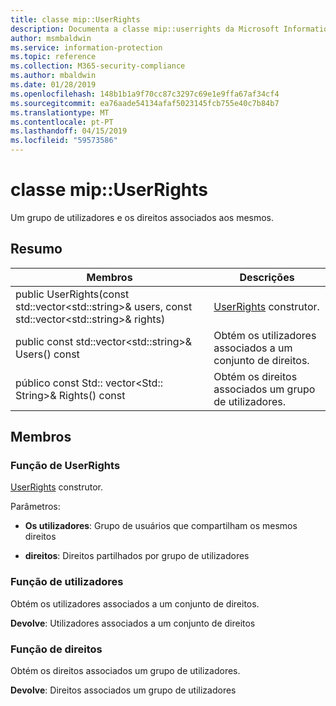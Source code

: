 ```yaml
---
title: classe mip::UserRights
description: Documenta a classe mip::userrights da Microsoft Information Protection (MIP) SDK.
author: msmbaldwin
ms.service: information-protection
ms.topic: reference
ms.collection: M365-security-compliance
ms.author: mbaldwin
ms.date: 01/28/2019
ms.openlocfilehash: 148b1b1a9f70cc87c3297c69e1e9ffa67af34cf4
ms.sourcegitcommit: ea76aade54134afaf5023145fcb755e40c7b84b7
ms.translationtype: MT
ms.contentlocale: pt-PT
ms.lasthandoff: 04/15/2019
ms.locfileid: "59573586"
---
```

# <a name="class-mipuserrights"></a>classe mip::UserRights 
Um grupo de utilizadores e os direitos associados aos mesmos.
  
## <a name="summary"></a>Resumo
 Membros                        | Descrições                                
--------------------------------|---------------------------------------------
public UserRights(const std::vector\<std::string\>& users, const std::vector\<std::string\>& rights)  |  [UserRights](class_mip_userrights.md) construtor.
public const std::vector\<std::string\>& Users() const  |  Obtém os utilizadores associados a um conjunto de direitos.
público const Std:: vector\<Std:: String\>& Rights() const  |  Obtém os direitos associados um grupo de utilizadores.
  
## <a name="members"></a>Membros
  
### <a name="userrights-function"></a>Função de UserRights
[UserRights](class_mip_userrights.md) construtor.

Parâmetros:  
* **Os utilizadores**: Grupo de usuários que compartilham os mesmos direitos 


* **direitos**: Direitos partilhados por grupo de utilizadores


  
### <a name="users-function"></a>Função de utilizadores
Obtém os utilizadores associados a um conjunto de direitos.

  
**Devolve**: Utilizadores associados a um conjunto de direitos
  
### <a name="rights-function"></a>Função de direitos
Obtém os direitos associados um grupo de utilizadores.

  
**Devolve**: Direitos associados um grupo de utilizadores